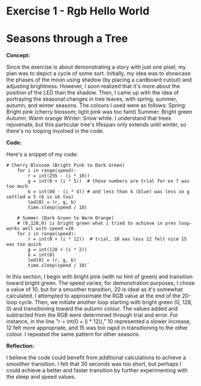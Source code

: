 # Exercise 1 - Rgb Hello World 
# Seasons through a Tree

**Concept:**

Since the exercise is about demonstrating a story with just one pixel, my plan was to depict a cycle of some sort. Initially, my idea was to showcase the phases of the moon using shadow (by placing a cardboard cutout) and adjusting brightness. However, I soon realized that it's more about the position of the LED than the shadow.
Then, I came up with the idea of portraying the seasonal changes in tree leaves, with spring, summer, autumn, and winter seasons. The colours I used were as follows:
Spring: Bright pink (cherry blossom; light pink was too faint)
Summer: Bright green
Autumn: Warm orange
Winter: Snow white.
I understand that trees rejuvenate, but this particular tree's lifespan only extends until winter, so there's no looping involved in the code.

**Code:**

Here's a snippet of my code:

    # Cherry Blossom (Bright Pink to Dark Green)
        for i in range(speed):
            r = int(255 - (i * 10))
            g = int(0 + (i * 5))  # these numbers are trial for ex 7 was too much 
            b = int(80 - (i * 4)) # and less than 4 (blue) was less so g settled w 5 (6 is ok too)
            led[0] = (r, g, b)   
            time.sleep(speed / 10) 
        
        # Summer (Dark Green to Warm Orange)
        # (0,128,0) is bright green what i tried to achieve in prev loop- works well with speed =20
        for i in range(speed):
            r = int(0 + (i * 12))  # trial, 10 was less 12 felt nice 15 was too quick
            g = int(128 + (i * 2))
            b = int(0)
            led[0] = (r, g, b)
            time.sleep(speed / 10)`

In this section, I begin with bright pink (with no hint of green) and transition toward bright green. The speed varies; for demonstration purposes, I chose a value of 10, but for a smoother transition, 20 is ideal as it's somewhat calculated. I attempted to approximate the RGB value at the end of the 20-loop cycle. Then, we initiate another loop starting with bright green (0, 128, 0) and transitioning toward the autumn colour. The values added and subtracted from the RGB were determined through trial and error. For instance, in the line "r = int(0 + (i * 12))," 10 represented a slower increase, 12 felt more appropriate, and 15 was too rapid in transitioning to the other colour. I repeated the same pattern for other seasons. 

**Reflection:**

I believe the code could benefit from additional calculations to achieve a smoother transition. I felt that 30 seconds was too short, but perhaps I could achieve a better and faster transition by further experimenting with the sleep and speed values.


